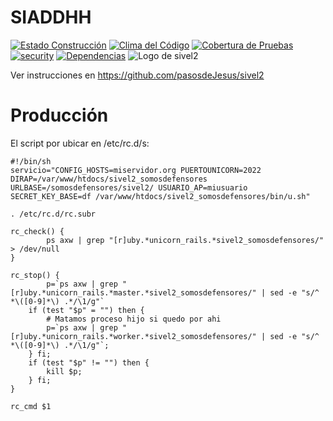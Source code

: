 # SIADDHH
[![Estado Construcción](https://api.travis-ci.org/pasosdeJesus/sivel2_somosdefensores.svg?branch=master)](https://travis-ci.org/pasosdeJesus/sivel2_somosdefensores) [![Clima del Código](https://codeclimate.com/github/pasosdeJesus/sivel2_somosdefensores/badges/gpa.svg)](https://codeclimate.com/github/pasosdeJesus/sivel2_somosdefensores) [![Cobertura de Pruebas](https://codeclimate.com/github/pasosdeJesus/sivel2_somosdefensores/badges/coverage.svg)](https://codeclimate.com/github/pasosdeJesus/sivel2_somosdefensores) [![security](https://hakiri.io/github/pasosdeJesus/sivel2_somosdefensores/master.svg)](https://hakiri.io/github/pasosdeJesus/sivel2_somosdefensores/master) [![Dependencias](https://gemnasium.com/pasosdeJesus/sivel2_somosdefensores.svg)](https://gemnasium.com/pasosdeJesus/sivel2_somosdefensores) 
![Logo de sivel2](https://raw.githubusercontent.com/pasosdeJesus/sivel2/master/public/images/logo.jpg)


Ver instrucciones en <https://github.com/pasosdeJesus/sivel2>

# Producción


El script por ubicar en /etc/rc.d/s:
```
#!/bin/sh
servicio="CONFIG_HOSTS=miservidor.org PUERTOUNICORN=2022 DIRAP=/var/www/htdocs/sivel2_somosdefensores URLBASE=/somosdefensores/sivel2/ USUARIO_AP=miusuario SECRET_KEY_BASE=df /var/www/htdocs/sivel2_somosdefensores/bin/u.sh"

. /etc/rc.d/rc.subr

rc_check() {
        ps axw | grep "[r]uby.*unicorn_rails.*sivel2_somosdefensores/" > /dev/null
}

rc_stop() {
        p=`ps axw | grep "[r]uby.*unicorn_rails.*master.*sivel2_somosdefensores/" | sed -e "s/^ *\([0-9]*\) .*/\1/g"`
	if (test "$p" = "") then {
		# Matamos proceso hijo si quedo por ahi
		p=`ps axw | grep "[r]uby.*unicorn_rails.*worker.*sivel2_somosdefensores/" | sed -e "s/^ *\([0-9]*\) .*/\1/g"`;
	} fi;
	if (test "$p" != "") then {
		kill $p;
	} fi;
}

rc_cmd $1
```
